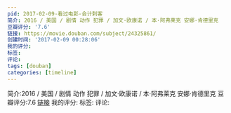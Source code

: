 ```yaml
---
pid: 2017-02-09-看过电影-会计刺客
简介: 2016 / 美国 / 剧情 动作 犯罪 / 加文·欧康诺 / 本·阿弗莱克 安娜·肯德里克
豆瓣评分: '7.6'
链接: https://movie.douban.com/subject/24325861/
创建时间: '2017-02-09 00:28:06'
我的评分:
标签:
评论:
tags: [douban]
categories: [timeline]
---
```

简介:2016 / 美国 / 剧情 动作 犯罪 / 加文·欧康诺 / 本·阿弗莱克 安娜·肯德里克
豆瓣评分:7.6
[链接](https://movie.douban.com/subject/24325861/)
我的评分:
标签:
评论:
